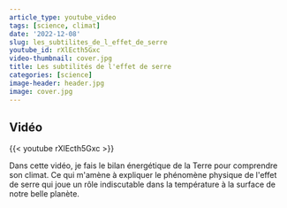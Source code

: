 ```yaml
---
article_type: youtube_video
tags: [science, climat]
date: '2022-12-08'
slug: les_subtilites_de_l_effet_de_serre
youtube_id: rXlEcth5Gxc
video-thumbnail: cover.jpg
title: Les subtilités de l'effet de serre
categories: [science]
image-header: header.jpg
image: cover.jpg
---
```


## Vidéo

{{< youtube rXlEcth5Gxc >}}

Dans cette vidéo, je fais le bilan énergétique de la Terre pour
comprendre son climat. Ce qui m'amène à expliquer le phénomène physique
de l'effet de serre qui joue un rôle indiscutable dans la température à
la surface de notre belle planète.
